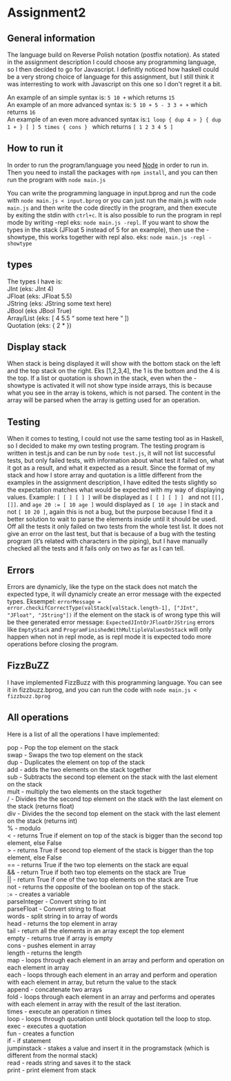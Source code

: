 # Assignment2

## General information

The language build on Reverse Polish notation (postfix notation). As stated in the assignment description I could choose any programming language, so I then decided to go for Javascript. I definitly noticed how haskell could be a very strong choice of language for this assignment, but I still think it was interresting to work with Javascript on this one so I don't regret it a bit.

An example of an simple syntax is:  ```5 10 +``` which returns  ```15``` <br />
An example of an more advanced syntax is:  ```5 10 + 5 - 3 3 + +``` which returns  ```16``` <br />
An example of an even more advanced syntax is:```1 loop { dup 4 > } { dup 1 + } [ ] 5 times { cons } ``` which returns  ```[ 1 2 3 4 5 ]``` <br />


## How to run it
In order to run the program/language you need [Node](https://nodejs.org/en/) in order to run in.
Then you need to install the packages with ```npm install```, and you can then run the program with ```node main.js```

You can write the programming language in input.bprog and run the code with ```node main.js < input.bprog``` or you can just run the main.js with ```node main.js``` and then write the code directly in the program, and then execute by exiting the stdin with ```ctrl+c```. It is also possible to run the program in repl mode by writing -repl eks: ```node main.js -repl```. If you want to show the types in the stack (JFloat 5 instead of 5 for an example), then use the -showtype, this works together with repl also. eks: ```node main.js -repl -showtype```
 
## types
The types I have is: <br />
JInt (eks: JInt 4)  <br />
JFloat (eks: JFloat 5.5) <br />
JString (eks: JString some text here) <br />
JBool (eks JBool True) <br />
Array/List (eks: [ 4 5.5 “ some text here “ ]) <br />
Quotation (eks: { 2 *  }) <br />
 

## Display stack
When stack is being displayed it will show with the bottom stack on the left and the top stack on the right. Eks [1,2,3,4], the 1 is the bottom and the 4 is the top. If a list or quotation is shown in the stack, even when the -showtype is activated it will not show type inside arrays, this is because what you see in the array is tokens, which is not parsed. The content in the array will be parsed when the array is getting used for an operation.
 
## Testing
When it comes to testing, I could not use the same testing tool as in Haskell, so I decided to make my own testing program. The testing program is written in test.js and can be run by  ```node test.js```, it will not list successful tests, but only failed tests, with information about what test it failed on, what it got as a result, and what it expected as a result. Since the format of my stack and how I store array and quotation is a little different from the examples in the assignment description, I have edited the tests slightly so the expectation matches what would be expected with my way of displaying values. Example: ```[ [ ] [ ] ]``` will be  displayed as ```[ [ ] [ ] ] ``` and not ```[[],[]]```. and ```age 20 := [ 10 age ]``` would displayed as ```[ 10 age ]``` in stack and not ```[ 10 20 ]```, again this is not a bug, but the purpose because I find it a better solution to wait to parse the elements inside until it should be used. Off all the tests it only failed on two tests from the whole test list. It does not give an error on the last test, but that is because of a bug with the testing program (it’s related with characters in the piping), but I have manually checked all the tests and it fails only on two as far as I can tell.

## Errors
Errors are dynamicly, like the type on the stack does not match the expected type, it will dynamicly create an error message with the expected types. Eksempel: ```errorMessage = error.checkifCorrectType(valStack[valStack.length-1], ["JInt", "JFloat", "JString"])``` if the element on the stack is of wrong type this will be thee generated error message: ```ExpectedJIntOrJFloatOrJString``` errors like ```EmptyStack``` and ```ProgramFinishedWithMultipleValuesOnStack``` will only happen when not in repl mode, as is repl mode it is expected todo more operations before closing the program.

## FizzBuZZ
I have implemented FizzBuzz with this programming language. You can see it in fizzbuzz.bprog, and you can run the code with ```node main.js < fizzbuzz.bprog``` <br />

## All operations
Here is a list of all the operations I have implemented:
 
pop - Pop the top element on the stack <br />
swap - Swaps the two top element on the stack <br />
dup - Duplicates the element on top of the stack <br />
add - adds the two elements on the stack together <br />
sub - Subtracts the second top element on the stack with the last element on the stack <br />
mult - multiply the two elements on the stack together <br />
/ - Divides the the second top element on the stack with the last element on the stack (returns float) <br />
div - Divides the the second top element on the stack with the last element on the stack (returns int) <br />
% - modulo <br />
< - returns True if element on top of the stack is bigger than the second top element, else False  <br />
\> - returns True if second top element of the stack is bigger than the top element, else False <br />
== - returns True if the two top elements on the stack are equal <br />
&& - return True if both two top elements on the stack are True <br />
|| - return True if one of the two top elements on the stack are True <br />
not - returns the opposite of the boolean on top of the stack.  <br />
:= - creates a variable <br />
parseInteger - Convert string to int <br />
parseFloat - Convert string to float <br />
words - split string in to array of words <br />
head - returns the top element in array <br />
tail - return all the elements in an array except the top element <br />
empty - returns true if array is empty <br />
cons - pushes element in array <br />
length - returns the length <br />
map - loops through each element in an array and perform and operation on each element in array <br />
each -  loops through each element in an array and perform and operation with each element in array, but return the value to the stack <br />
append - concatenate two arrays <br />
fold - loops through each element in an array and performs and operates with each element in array with the result of the last iteration. <br />
times - execute an operation n times <br />
loop - loops through quotation until block quotation tell the loop to stop. <br />
exec - executes a quotation <br />
fun - creates a function <br />
if - if statement <br />
jumpinstack - stakes a value and insert it in the programstack (which is different from the normal stack) <br />
read - reads string and saves it to the stack <br />
print - print element from stack <br />
